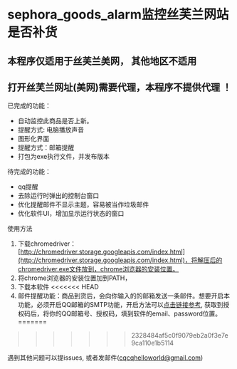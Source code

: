 # sephora_goods_alarm监控丝芙兰网站是否补货

## 本程序仅适用于丝芙兰美网， 其他地区不适用

## 打开丝芙兰网址(美网)需要代理，本程序不提供代理 ！

已完成的功能：
- 自动监控此商品是否上新。
- 提醒方式: 电脑播放声音
- 图形化界面
- 提醒方式：邮箱提醒
- 打包为exe执行文件，并发布版本

待完成的功能：
- qq提醒
- 去除运行时弹出的控制台窗口
- 优化提醒邮件不显示主题，容易被当作垃圾邮件
- 优化软件UI，增加显示运行状态的窗口



使用方法
1. 下载chromedriver：  [http://chromedriver.storage.googleapis.com/index.html](http://chromedriver.storage.googleapis.com/index.html)，将解压后的chromedriver.exe文件放到，chrome浏览器的安装位置。
2. 将chrome浏览器的安装位置加到PATH，
3. 下载本软件
<<<<<<< HEAD
4. 邮件提醒功能：商品到货后，会向你输入的的邮箱发送一条邮件。想要开启本功能，必须开启QQ邮箱的SMTP功能，开启方法可以[点击链接参考](https://jingyan.baidu.com/article/b0b63dbf1b2ef54a49307054.html), 获取到授权码后，将你的QQ邮箱号、授权码，填到软件的email、password位置。
=======
>>>>>>> 2328484af5c0f9079eb2a0f3e7e9ca110e1b5114

遇到其他问题可以提issues, 或者发邮件(cqcqhelloworld@gmail.com)
